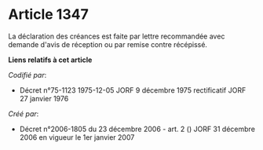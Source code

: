 # Article 1347

La déclaration des créances est faite par lettre recommandée avec demande d'avis de réception ou par remise contre récépissé.

**Liens relatifs à cet article**

_Codifié par_:

  - Décret n°75-1123 1975-12-05 JORF 9 décembre 1975 rectificatif JORF 27 janvier 1976

_Créé par_:

  - Décret n°2006-1805 du 23 décembre 2006 - art. 2 () JORF 31 décembre 2006 en vigueur le 1er janvier 2007
